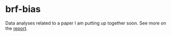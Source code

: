 # brf-bias 

Data analyses related to a paper I am putting up together soon.
See more on the [report](https://bblodfon.github.io/brf-bias/index.html).

